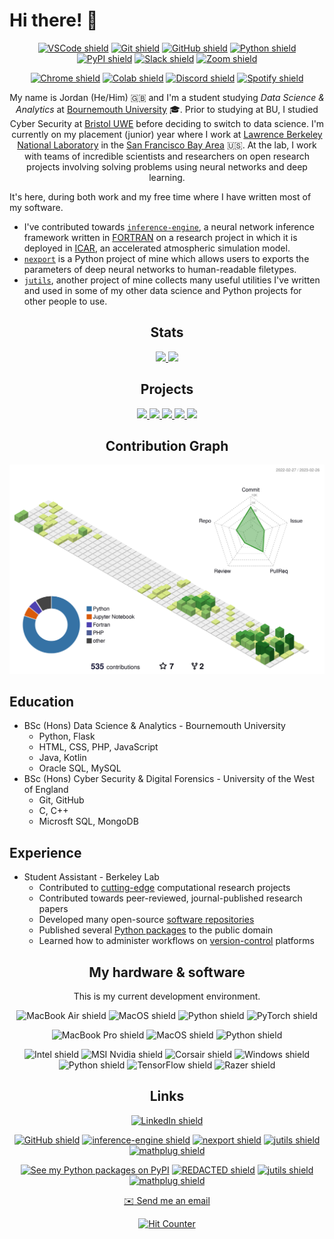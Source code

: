 # Hi there! 👋

<div align="center">

  [![VSCode shield](https://img.shields.io/badge/Viual_Studio_Code-007ACC?style=for-the-badge&logo=github&logoColor=white)](https://code.visualstudio.com/)
  [![Git shield](https://img.shields.io/badge/Git-F05032?style=for-the-badge&logo=git&logoColor=white)](https://git-scm.com/)
  [![GitHub shield](https://img.shields.io/badge/Github-181717?style=for-the-badge&logo=github&logoColor=white)](https://github.com/)
  [![Python shield](https://img.shields.io/badge/Python-3776AB?style=for-the-badge&logo=python&logoColor=white)](https://www.python.org/)
  [![PyPI shield](https://img.shields.io/badge/PyPI-3775A9?style=for-the-badge&logo=pypi&logoColor=white)](https://pypi.org/)
  [![Slack shield](https://img.shields.io/badge/Slack-4A154B?style=for-the-badge&logo=slack&logoColor=white)](https://slack.com/)
  [![Zoom shield](https://img.shields.io/badge/Zoom-2D8CFF?style=for-the-badge&logo=zoom&logoColor=white)](https://zoom.us/)

</div>
<div align="center">

  [![Chrome shield](https://img.shields.io/badge/Google_Chrome-4285F4?style=for-the-badge&logo=google-chrome&logoColor=white)](https://www.google.com/chrome/)
  [![Colab shield](https://img.shields.io/badge/Google_Colab-F9AB00?style=for-the-badge&logo=google-colab&logoColor=white)](https://colab.research.google.com/)
  [![Discord shield](https://img.shields.io/badge/Discord-5865F2?style=for-the-badge&logo=discord&logoColor=white)](https://discord.com/)
  [![Spotify shield](https://img.shields.io/badge/Spotify-1DB954?style=for-the-badge&logo=spotify&logoColor=white)](https://spotify.com/)

</div>
<div align="center">

  My name is Jordan (He/Him) :gb: and I'm a student studying _Data Science & Analytics_ at [Bournemouth University](https://en.wikipedia.org/wiki/Bournemouth_University) :mortar_board:. Prior to studying at BU, I studied Cyber Security at [Bristol UWE](https://en.wikipedia.org/wiki/University_of_the_West_of_England) before deciding to switch to data science. I'm currently on my placement (junior) year where I work at [Lawrence Berkeley National Laboratory](https://en.wikipedia.org/wiki/Lawrence_Berkeley_National_Laboratory) in the [San Francisco Bay Area](https://www.google.com/maps/place/San+Francisco+Bay+Area) :us:. At the lab, I work with teams of incredible scientists and researchers on open research projects involving solving problems using neural networks and deep learning.

</div>

It's here, during both work and my free time where I have written most of my software.

- I've contributed towards [`inference-engine`](https://github.com/BerkeleyLab/inference-engine), a neural network inference framework written in [FORTRAN](https://en.wikipedia.org/wiki/Fortran) on a research project in which it is deployed in [ICAR](https://ral.ucar.edu/solutions/products/intermediate-complexity-atmospheric-research-icar), an accelerated atmospheric simulation model.
- [`nexport`](https://github.com/JordanWelsman/nexport) is a Python project of mine which allows users to exports the parameters of deep neural networks to human-readable filetypes.
- [`jutils`](https://github.com/JordanWelsman/jutils), another project of mine collects many useful utilities I've written and used in some of my other data science and Python projects for other people to use.

<div align="center">

## Stats
<a href="https://github.com/JordanWelsman">
    <picture>
        <source
        srcset="https://github-readme-stats-git-masterrstaa-rickstaa.vercel.app/api?username=JordanWelsman&show_icons=true&theme=vue-dark&hide_border=true"
        media="(prefers-color-scheme: dark)"
        />
        <source
        srcset="https://github-readme-stats-git-masterrstaa-rickstaa.vercel.app/api?username=JordanWelsman&show_icons=true&theme=vue&hide_border=true"
        media="(prefers-color-scheme: light), (prefers-color-scheme: no-preference)"
        />
        <img src="https://github-readme-stats-git-masterrstaa-rickstaa.vercel.app/api?username=JordanWelsman&show_icons=true&theme=vue&hide_border=true"/>
    </picture>
</a>

<a href="https://github.com/JordanWelsman?tab=repositories">
    <picture>
        <source
        srcset="https://github-readme-streak-stats.herokuapp.com/?user=JordanWelsman&theme=vue-dark&hide_border=true"
        media="(prefers-color-scheme: dark)"
        />
        <source
        srcset="https://github-readme-streak-stats.herokuapp.com/?user=JordanWelsman&theme=vue&hide_border=true"
        media="(prefers-color-scheme: light), (prefers-color-scheme: no-preference)"
        />
        <img src="https://github-readme-streak-stats.herokuapp.com/?user=JordanWelsman&theme=vue&hide_border=true"/>
    </picture>
</a>

<!--

  <picture>
    <source
      srcset="https://github-profile-summary-cards.vercel.app/api/cards/profile-details?username=JordanWelsman&theme=github_dark"
      media="(prefers-color-scheme: dark)"
    />
    <source
      srcset="https://github-profile-summary-cards.vercel.app/api/cards/profile-details?username=JordanWelsman&theme=github"
      media="(prefers-color-scheme: light), (prefers-color-scheme: no-preference)"
    />
    <img src="https://github-profile-summary-cards.vercel.app/api/cards/profile-details?username=JordanWelsman&theme=github"/>
  </picture>

-->

</div>
<div align="center">

## Projects

<a href="https://github.com/BerkeleyLab/inference-engine">
    <picture>
        <source
        srcset="https://github-readme-stats.vercel.app/api/pin/?username=BerkeleyLab&repo=inference-engine&theme=vue-dark&hide_border=true"
        media="(prefers-color-scheme: dark)"
        />
        <source
        srcset="https://github-readme-stats.vercel.app/api/pin/?username=BerkeleyLab&repo=inference-engine&theme=vue"
        media="(prefers-color-scheme: light), (prefers-color-scheme: no-preference)"
        />
        <img src="https://github-readme-stats.vercel.app/api/pin/?username=BerkeleyLab&repo=inference-engine&theme=vue"/>
    </picture>
</a>

<a href="https://github.com/JordanWelsman/jutils">
    <picture>
        <source
        srcset="https://github-readme-stats.vercel.app/api/pin/?username=JordanWelsman&repo=jutils&theme=vue-dark&hide_border=true"
        media="(prefers-color-scheme: dark)"
        />
        <source
        srcset="https://github-readme-stats.vercel.app/api/pin/?username=JordanWelsman&repo=jutils&theme=vue"
        media="(prefers-color-scheme: light), (prefers-color-scheme: no-preference)"
        />
        <img src="https://github-readme-stats.vercel.app/api/pin/?username=JordanWelsman&repo=jutils&theme=vue"/>
    </picture>
</a>

<a href="https://github.com/JordanWelsman/nexport">
    <picture>
        <source
            srcset="https://github-readme-stats.vercel.app/api/pin/?username=JordanWelsman&repo=nexport&theme=vue-dark&hide_border=true"
            media="(prefers-color-scheme: dark)"
        />
        <source
            srcset="https://github-readme-stats.vercel.app/api/pin/?username=JordanWelsman&repo=nexport&theme=vue"
            media="(prefers-color-scheme: light), (prefers-color-scheme: no-preference)"
        />
        <img src="https://github-readme-stats.vercel.app/api/pin/?username=JordanWelsman&repo=nexport&theme=vue"/>
    </picture>
</a>

<a href="https://github.com/JordanWelsman/mathplug">
    <picture>
        <source
        srcset="https://github-readme-stats.vercel.app/api/pin/?username=JordanWelsman&repo=mathplug&theme=vue-dark&hide_border=true"
        media="(prefers-color-scheme: dark)"
        />
        <source
        srcset="https://github-readme-stats.vercel.app/api/pin/?username=JordanWelsman&repo=mathplug&theme=vue"
        media="(prefers-color-scheme: light), (prefers-color-scheme: no-preference)"
        />
        <img src="https://github-readme-stats.vercel.app/api/pin/?username=JordanWelsman&repo=mathplug&theme=vue"/>
    </picture>
</a>

<a href="https://github.com/JordanWelsman/JordanWelsman">
    <picture>
        <source
        srcset="https://github-readme-stats.vercel.app/api/pin/?username=JordanWelsman&repo=JordanWelsman&theme=vue-dark&hide_border=true"
        media="(prefers-color-scheme: dark)"
        />
        <source
        srcset="https://github-readme-stats.vercel.app/api/pin/?username=JordanWelsman&repo=JordanWelsman&theme=vue"
        media="(prefers-color-scheme: light), (prefers-color-scheme: no-preference)"
        />
        <img src="https://github-readme-stats.vercel.app/api/pin/?username=JordanWelsman&repo=JordanWelsman&theme=vue"/>
    </picture>
</a>

</div>
<div align="center">

## Contribution Graph

<picture>
    <source
    srcset="./profile-3d-contrib/profile-night-view.svg"
    media="(prefers-color-scheme: dark)"
    />
    <source
    srcset="./profile-3d-contrib/profile-green-animate.svg"
    media="(prefers-color-scheme: light), (prefers-color-scheme: no-preference)"
    />
    <img src="./profile-3d-contrib/profile-green-animate.svg"/>
</picture>

</div>

## Education

- BSc (Hons) Data Science & Analytics - Bournemouth University
  - Python, Flask
  - HTML, CSS, PHP, JavaScript
  - Java, Kotlin
  - Oracle SQL, MySQL
- BSc (Hons) Cyber Security & Digital Forensics - University of the West of England
  - Git, GitHub
  - C, C++
  - Microsft SQL, MongoDB

## Experience

- Student Assistant - Berkeley Lab
  - Contributed to [cutting-edge](https://en.wikipedia.org/wiki/Perlmutter_(supercomputer)) computational research projects
  - Contributed towards peer-reviewed, journal-published research papers
  - Developed many open-source [software repositories](https://github.com/JordanWelsman?tab=repositories)
  - Published several [Python packages](https://pypi.org/user/welsman) to the public domain
  - Learned how to administer workflows on [version-control](https://github.com) platforms

<div align="center">

## My hardware & software

This is my current development environment.

![MacBook Air shield](https://img.shields.io/badge/MacBook_Air_13"_(2020)-000000?style=for-the-badge&logo=apple&logoColor=white)
![MacOS shield](https://img.shields.io/badge/MacOS_13.0_(Ventura)-E07B33?style=for-the-badge&logo=macos&logoColor=white)
![Python shield](https://img.shields.io/badge/Python_3.10.9-3776AB?style=for-the-badge&logo=python&logoColor=F7C436)
![PyTorch shield](https://img.shields.io/badge/PyTorch_1.13.1-1D1D1D?style=for-the-badge&logo=pytorch&logoColor=EE4C2C)

</div>
<div align="center">

![MacBook Pro shield](https://img.shields.io/badge/MacBook_Pro_16"_(2021)-000000?style=for-the-badge&logo=apple&logoColor=white)
![MacOS shield](https://img.shields.io/badge/MacOS_13.0_(Ventura)-E07B33?style=for-the-badge&logo=macos&logoColor=white)
![Python shield](https://img.shields.io/badge/Python_3.11.2-3776AB?style=for-the-badge&logo=python&logoColor=F7C436)

</div>
<div align="center">

![Intel shield](https://img.shields.io/badge/i5_9700f-0071C5?style=for-the-badge&logo=intel&logoColor=white)
![MSI Nvidia shield](https://img.shields.io/badge/RTX_3060_Ti_(8GB)-76B900?style=for-the-badge&logo=msi&logoColor=FF0000)
![Corsair shield](https://img.shields.io/badge/32GB_2400MHz-000000?style=for-the-badge&logo=corsair&logoColor=white)
![Windows shield](https://img.shields.io/badge/Windows_10-0078D6?style=for-the-badge&logo=windows&logoColor=white)
![Python shield](https://img.shields.io/badge/Python_3.10.9-3776AB?style=for-the-badge&logo=python&logoColor=F7C436)
![TensorFlow shield](https://img.shields.io/badge/TensorFlow_2.11.0-3A465B?style=for-the-badge&logo=tensorflow&logoColor=FF6F00)
![Razer shield](https://img.shields.io/badge/Razer_Mamba-000000?style=for-the-badge&logo=razer&logoColor=00FF00)

</div>
<div align="center">

## Links

[![LinkedIn shield](https://img.shields.io/badge/Connect_with_me-0077B5?style=for-the-badge&logo=linkedin&logoColor=white)](https://linkedin.com/in/JordanWelsman)

[![GitHub shield](https://img.shields.io/badge/View_my_work-181717?style=for-the-badge&logo=github&logoColor=white)](https://github.com/JordanWelsman?tab=repositories)
[![inference-engine shield](https://img.shields.io/badge/inference_engine-734F96?style=for-the-badge&logo=fortran&logoColor=white)](https://github.com/BerkeleyLab/inference-engine)
[![nexport shield](https://img.shields.io/badge/nexport-3776AB?style=for-the-badge&logo=python&logoColor=F7C436)](https://github.com/JordanWelsman/nexport)
[![jutils shield](https://img.shields.io/badge/jutils-3776AB?style=for-the-badge&logo=python&logoColor=F7C436)](https://github.com/JordanWelsman/jutils)
[![mathplug shield](https://img.shields.io/badge/mathplug-3776AB?style=for-the-badge&logo=python&logoColor=F7C436)](https://github.com/JordanWelsman/mathplug)

[![See my Python packages on PyPI](https://img.shields.io/badge/See_my_packages-3775A9?style=for-the-badge&logo=pypi&logoColor=white)](https://pypi.org/user/welsman)
[![REDACTED shield](https://img.shields.io/badge/nexport-3775A9?style=for-the-badge&logo=pypi&logoColor=white)](https://pypi.org/project/nexport)
[![jutils shield](https://img.shields.io/badge/jutils-3775A9?style=for-the-badge&logo=pypi&logoColor=white)](https://pypi.org/project/jutl)
[![mathplug shield](https://img.shields.io/badge/mathplug-3775A9?style=for-the-badge&logo=pypi&logoColor=white)](https://pypi.org/project/mathplug)

</div>
<div align="center">

[:envelope: Send me an email](mailto:jordan.welsman@outlook.com)

[![Hit Counter](https://hits.seeyoufarm.com/api/count/incr/badge.svg?url=https%3A%2F%2Fgithub.com%2FJordanWelsman1212%2Fhit-counter?style=for-the-badge)](https://github.com/JordanWelsman)

</div>

<!--
**JordanWelsman/JordanWelsman** is a ✨ _special_ ✨ repository because its `README.md` (this file) appears on your GitHub profile.

Here are some ideas to get you started:

- 🔭 I’m currently working on ...
- 🌱 I’m currently learning ...
- 👯 I’m looking to collaborate on ...
- 🤔 I’m looking for help with ...
- 💬 Ask me about ...
- 📫 How to reach me: ...
- 😄 Pronouns: ...
- ⚡ Fun fact: ...
-->
